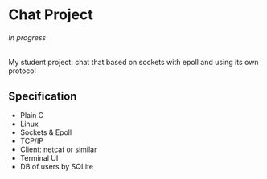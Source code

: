 # Chat Project

###### In progress<br/>
My student project: 
chat that based on sockets with epoll and using its own protocol


## Specification

- Plain C
- Linux
- Sockets & Epoll
- TCP/IP
- Client: netcat or similar
- Terminal UI
- DB of users by SQLite
